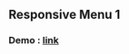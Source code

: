 ## Responsive Menu 1 

### Demo : [link](https://sm8uti.github.io/Ui_Compnents/Responsive%20Menu/Menu-1/)
